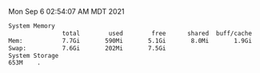 Mon Sep  6 02:54:07 AM MDT 2021
```bash
System Memory
               total        used        free      shared  buff/cache   available
Mem:           7.7Gi       590Mi       5.1Gi       8.0Mi       1.9Gi       6.8Gi
Swap:          7.6Gi       202Mi       7.5Gi
System Storage
653M	.
```
